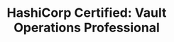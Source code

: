 ---
title: "HashiCorp Certified: Vault Operations Professional"
issueDate: 19 Jan 2022
badgeImage: https://images.credly.com/size/680x680/images/308a8fa3-7e23-4cc6-ba2a-6c67939851d4/image.png
---